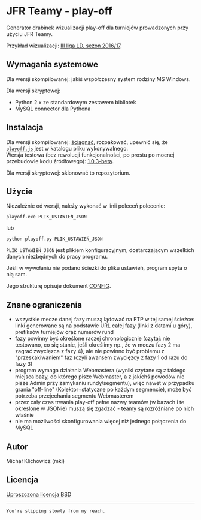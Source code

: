 JFR Teamy - play-off
====================

Generator drabinek wizualizacji play-off dla turniejów prowadzonych przy użyciu JFR Teamy.

Przykład wizualizacji: [III liga LD, sezon 2016/17](https://emkael.github.io/playoff/).

Wymagania systemowe
-------------------

Dla wersji skompilowanej: jakiś współczesny system rodziny MS Windows.

Dla wersji skryptowej:
 * Python 2.x ze standardowym zestawem bibliotek
 * MySQL connector dla Pythona

Instalacja
----------

Dla wersji skompilowanej: [ściągnąć](https://emkael.github.io/_files/teamy-playoff/playoff-1.0.2.zip), rozpakować, upewnić się, że [`playoff.js`](playoff.js) jest w katalogu pliku wykonywalnego.  
Wersja testowa (bez rewolucji funkcjonalności, po prostu po mocnej przebudowie kodu źródłowego): [1.0.3-beta](https://emkael.github.io/_files/teamy-playoff/playoff-1.0.3-beta.zip).

Dla wersji skryptowej: sklonować to repozytorium.

Użycie
------

Niezależnie od wersji, należy wykonać w linii poleceń polecenie:

```
playoff.exe PLIK_USTAWIEŃ_JSON
```

lub

```
python playoff.py PLIK_USTAWIEŃ_JSON
```

`PLIK_USTAWIEŃ_JSON` jest plikiem konfiguracyjnym, dostarczającym wszelkich danych niezbędnych do pracy programu.

Jeśli w wywołaniu nie podano ścieżki do pliku ustawień, program spyta o nią sam.

Jego strukturę opisuje dokument [CONFIG](CONFIG.md).

Znane ograniczenia
------------------

 *  wszystkie mecze danej fazy muszą lądować na FTP w tej samej ścieżce:
linki generowane są na podstawie URL całej fazy (linki z datami u góry),
prefiksów turniejów oraz numerów rund
 * fazy powinny być określone raczej chronologicznie (czytaj: nie
testowano, co się stanie, jeśli określimy np., że w meczu fazy 2 ma zagrać
zwycięzca z fazy 4), ale nie powinno być problemu z "przeskakiwaniem"
faz (czyli awansem zwycięzcy z fazy 1 od razu do fazy 3)
 * program wymaga działania Webmastera (wyniki czytane są z takiego
miejsca bazy, do którego pisze Webmaster, a z jakichś powodów nie pisze
Admin przy zamykaniu rundy/segmentu), więc nawet w przypadku grania
"off-line" (Kolektor+statyczne po każdym segmencie), może być potrzeba
przejechania segmentu Webmasterem
 * przez cały czas trwania play-off pełne nazwy teamów (w bazach i te
określone w JSONie) muszą się zgadzać - teamy są rozróżniane po nich właśnie
 * nie ma możliwości skonfigurowania więcej niż jednego połączenia do MySQL

Autor
-----

Michał Klichowicz (mkl)

Licencja
--------

[Uproszczona licencja BSD](LICENSE)

---

`You're slipping slowly from my reach.`
